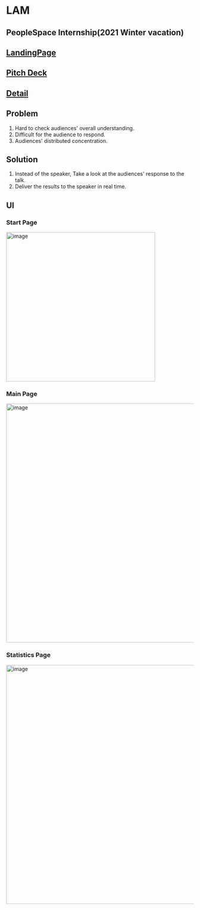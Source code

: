 # LAM
## PeopleSpace Internship(2021 Winter vacation)

## [LandingPage](https://ant67410.wixsite.com/attentiongauge)
## [Pitch Deck](https://github.com/bo-lim/LAM/blob/main/assets/LAM_pitchDeck.pptx)
## [Detail](https://github.com/bo-lim/LAM/blob/main/assets/peoplespace.pptx)

## Problem
1. Hard to check audiences' overall understanding.
2. Difficult for the audience to respond.
3. Audiences' distributed concentration.

## Solution
1. Instead of the speaker, Take a look at the audiences' response to the talk.
2. Deliver the results to the speaker in real time.

## UI
### Start Page

<img width="400" alt="image" src="https://user-images.githubusercontent.com/55435898/146738033-81725feb-643f-4886-88ce-af83ac4aee66.png">

### Main Page

<img width="640" alt="image" src="https://user-images.githubusercontent.com/55435898/146738118-5b863c28-95c4-4b0a-ba99-b12d777290ef.png">

### Statistics Page

<img width="640" alt="image" src="https://user-images.githubusercontent.com/55435898/146738239-c45cb03d-5381-45c1-b141-fc5f14148521.png">

